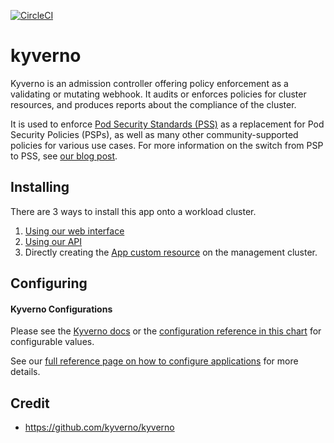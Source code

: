 [![CircleCI](https://circleci.com/gh/giantswarm/kyverno-app.svg?style=shield)](https://circleci.com/gh/giantswarm/kyverno-app)

# kyverno

Kyverno is an admission controller offering policy enforcement as a validating or mutating webhook.
It audits or enforces policies for cluster resources, and produces reports about the compliance of the cluster.

It is used to enforce [Pod Security Standards (PSS)][pss-policies] as a replacement for Pod Security Policies (PSPs), as well as many other community-supported policies for various use cases. For more information on the switch from PSP to PSS, see [our blog post][pss-blog].

## Installing

There are 3 ways to install this app onto a workload cluster.

1. [Using our web interface](https://docs.giantswarm.io/ui-api/web/app-platform/#installing-an-app)
2. [Using our API](https://docs.giantswarm.io/api/#operation/createClusterAppV5)
3. Directly creating the [App custom resource](https://docs.giantswarm.io/ui-api/management-api/crd/apps.application.giantswarm.io/) on the management cluster.

## Configuring

#### Kyverno Configurations

Please see the [Kyverno docs][kyverno-docs] or the [configuration reference in this chart](helm/kyverno/#configuration) for configurable values.

See our [full reference page on how to configure applications](https://docs.giantswarm.io/app-platform/app-configuration/) for more details.

## Credit

* https://github.com/kyverno/kyverno

[kyverno-docs]: https://kyverno.io/docs/
[pss-blog]: https://www.giantswarm.io/blog/giant-swarms-farewell-to-psp
[pss-policies]: https://kyverno.io/policies/?policytypes=Pod%2520Security%2520Standards%2520%28Baseline%29%2BPod%2520Security%2520Standards%2520%28Restricted%29
